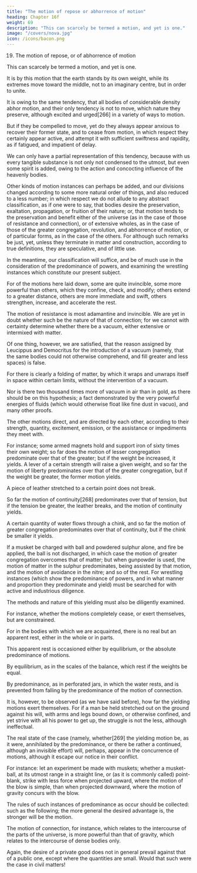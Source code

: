 ```yaml
---
title: "The motion of repose or abhorrence of motion"
heading: Chapter 16f
weight: 69
description: "This can scarcely be termed a motion, and yet is one."
image: "/covers/nova.jpg"
icon: /icons/bacon.png
---
```



19. The motion of repose, or of abhorrence of motion

This can scarcely be termed a motion, and yet is one.

It is by this motion that the earth stands by its own weight, while its extremes move toward the middle, not to an imaginary centre, but in order to unite. 

It is owing to the same tendency, that all bodies of considerable density abhor motion, and their only tendency is not to move, which nature they preserve, although excited and urged[266] in a variety of ways to motion.

But if they be compelled to move, yet do they always appear anxious to recover their former state, and to cease from motion, in which respect they certainly appear active, and attempt it with sufficient swiftness and rapidity, as if fatigued, and impatient of delay. 

We can only have a partial representation of this tendency, because with us every tangible substance is not only not condensed to the utmost, but even some spirit is added, owing to the action and concocting influence of the heavenly bodies.

<!-- We have now, therefore, exhibited the species, or simple elements of the motions, tendencies, and active powers, which are most universal in nature; and no small portion of natural science has been thus sketched out. We do not, however, deny that  -->

Other kinds of motion  instances can perhaps be added, and our divisions changed according to some more natural order of things, and also reduced to a less number; in which respect we do not allude to any abstract classification, as if one were to say, that bodies desire the preservation, exaltation, propagation, or fruition of their nature; or, that motion tends to the preservation and benefit either of the universe (as in the case of those of resistance and connection), or of extensive wholes, as in the case of those of the greater congregation, revolution, and abhorrence of motion, or of particular forms, as in the case of the others. For although such remarks be just, yet, unless they terminate in matter and construction, according to true definitions, they are speculative, and of little use. 

In the meantime, our classification will suffice, and be of much use in the consideration of the predominance of powers, and examining the wrestling instances which constitute our present subject.

For of the motions here laid down, some are quite invincible, some more powerful than others, which they confine, check, and modify; others extend to a greater distance, others are more immediate and swift, others strengthen, increase, and accelerate the rest.

The motion of resistance is most adamantine and invincible. We are yet in doubt whether such be the nature of that of connection; for we cannot with certainty determine whether there be a vacuum, either extensive or intermixed with matter. 

Of one thing, however, we are satisfied, that the reason assigned by Leucippus and Democritus for the introduction of a vacuum (namely, that the same bodies could not otherwise comprehend, and fill greater and less spaces) is false. 

For there is clearly a folding of matter, by which it wraps and unwraps itself in space within certain limits, without the intervention of a vacuum. 

Nor is there two thousand times more of vacuum in air than in gold, as there should be on this hypothesis; a fact demonstrated by the very powerful energies of fluids (which would otherwise float like fine dust in vacuo), and many other proofs. 

The other motions direct, and are directed by each other, according to their strength, quantity, excitement, emission, or the assistance or impediments they meet with.

For instance; some armed magnets hold and support iron of sixty times their own weight; so far does the motion of lesser congregation predominate over that of the greater; but if the weight be increased, it yields. A lever of a certain strength will raise a given weight, and so far the motion of liberty predominates over that of the greater congregation, but if the weight be greater, the former motion yields.

A piece of leather stretched to a certain point does not break.

So far the motion of continuity[268] predominates over that of tension, but if the tension be greater, the leather breaks, and the motion of continuity yields. 

A certain quantity of water flows through a chink, and so far the motion of greater congregation predominates over that of continuity, but if the chink be smaller it yields.

If a musket be charged with ball and powdered sulphur alone, and fire be applied, the ball is not discharged, in which case the motion of greater congregation overcomes that of matter; but when gunpowder is used, the motion of matter in the sulphur predominates, being assisted by that motion, and the motion of avoidance in the nitre; and so of the rest. For wrestling instances (which show the predominance of powers, and in what manner and proportion they predominate and yield) must be searched for with active and industrious diligence.

The methods and nature of this yielding must also be diligently examined.

For instance, whether the motions completely cease, or exert themselves, but are constrained. 

For in the bodies with which we are acquainted, there is no real but an apparent rest, either in the whole or in parts.

This apparent rest is occasioned either by equilibrium, or the absolute predominance of motions. 

By equilibrium, as in the scales of the balance, which rest if the weights be equal. 

By predominance, as in perforated jars, in which the water rests, and is prevented from falling by the predominance of the motion of connection. 

It is, however, to be observed (as we have said before), how far the yielding motions exert themselves. For if a man be held stretched out on the ground against his will, with arms and legs bound down, or otherwise confined, and yet strive with all his power to get up, the struggle is not the less, although ineffectual. 

The real state of the case (namely, whether[269] the yielding motion be, as it were, annihilated by the predominance, or there be rather a continued, although an invisible effort) will, perhaps, appear in the concurrence of motions, although it escape our notice in their conflict.

For instance: let an experiment be made with muskets; whether a musket-ball, at its utmost range in a straight line, or (as it is commonly called) point-blank, strike with less force when projected upward, where the motion of the blow is simple, than when projected downward, where the motion of gravity concurs with the blow.

The rules of such instances of predominance as occur should be collected: such as the following; the more general the desired advantage is, the stronger will be the motion.

The motion of connection, for instance, which relates to the intercourse of the parts of the universe, is more powerful than that of gravity, which relates to the intercourse of dense bodies only. 

Again, the desire of a private good does not in general prevail against that of a public one, except where the quantities are small. Would that such were the case in civil matters!
